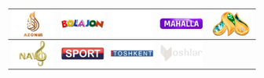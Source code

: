 | ![](https://raw.githubusercontent.com/RevGear/logo/master/Countries/UZ/AzonTV.png)| ![](https://raw.githubusercontent.com/RevGear/logo/master/Countries/UZ/Bolajon.png)| ![](https://raw.githubusercontent.com/RevGear/logo/master/Countries/UZ/Kinoteatr.png)| ![](https://raw.githubusercontent.com/RevGear/logo/master/Countries/UZ/Mahalla.png)| ![](https://raw.githubusercontent.com/RevGear/logo/master/Countries/UZ/Milliy.png)| 
|:---:|:---:|:---:|:---:|:---:| 
| ![](https://raw.githubusercontent.com/RevGear/logo/master/Countries/UZ/Navo.png)| ![](https://raw.githubusercontent.com/RevGear/logo/master/Countries/UZ/Sport.png)| ![](https://raw.githubusercontent.com/RevGear/logo/master/Countries/UZ/Toshkent.png)| ![](https://raw.githubusercontent.com/RevGear/logo/master/Countries/UZ/Yoshlar.png) | 
